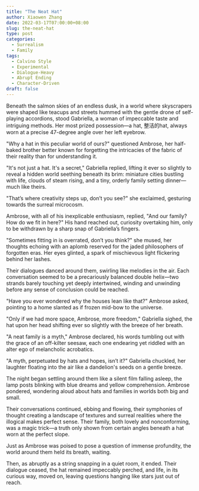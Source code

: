 ```yaml
---
title: "The Neat Hat"
author: Xiaowen Zhang
date: 2022-03-17T07:00:00+08:00
slug: the-neat-hat
type: post
categories:
  - Surrealism
  - Family
tags:
  - Calvino Style
  - Experimental
  - Dialogue-Heavy
  - Abrupt Ending
  - Character-Driven
draft: false
---
```


Beneath the salmon skies of an endless dusk, in a world where skyscrapers were shaped like teacups and streets hummed with the gentle drone of self-playing accordions, stood Gabriella, a woman of impeccable taste and intriguing methods. Her most prized possession—a hat, 整洁的hat, always worn at a precise 47-degree angle over her left eyebrow.

"Why a hat in this peculiar world of ours?" questioned Ambrose, her half-baked brother better known for forgetting the intricacies of the fabric of their reality than for understanding it.

"It's not just a hat. It's a secret," Gabriella replied, lifting it ever so slightly to reveal a hidden world seething beneath its brim: miniature cities bustling with life, clouds of steam rising, and a tiny, orderly family setting dinner—much like theirs.

"That’s where creativity steps up, don’t you see?" she exclaimed, gesturing towards the surreal microcosm.

Ambrose, with all of his inexplicable enthusiasm, replied, "And our family? How do we fit in here?" His hand reached out, curiosity overtaking him, only to be withdrawn by a sharp snap of Gabriella’s fingers.

"Sometimes fitting in is overrated, don’t you think?" she mused, her thoughts echoing with an aplomb reserved for the jaded philosophers of forgotten eras. Her eyes glinted, a spark of mischievous light flickering behind her lashes.

Their dialogues danced around them, swirling like melodies in the air. Each conversation seemed to be a precariously balanced double helix—two strands barely touching yet deeply intertwined, winding and unwinding before any sense of conclusion could be reached.

"Have you ever wondered why the houses lean like that?" Ambrose asked, pointing to a home slanted as if frozen mid-bow to the universe.

"Only if we had more space, Ambrose, more freedom," Gabriella sighed, the hat upon her head shifting ever so slightly with the breeze of her breath.

"A neat family is a myth," Ambrose declared, his words tumbling out with the grace of an off-kilter seesaw, each one endearing yet riddled with an alter ego of melancholic acrobatics.

"A myth, perpetuated by hats and hopes, isn’t it?" Gabriella chuckled, her laughter floating into the air like a dandelion's seeds on a gentle breeze.

The night began settling around them like a silent film falling asleep, the lamp posts blinking with blue dreams and yellow comprehension. Ambrose pondered, wondering aloud about hats and families in worlds both big and small.

Their conversations continued, ebbing and flowing, their symphonies of thought creating a landscape of textures and surreal realities where the illogical makes perfect sense. Their family, both lovely and nonconforming, was a magic trick—a truth only shown from certain angles beneath a hat worn at the perfect slope.

Just as Ambrose was poised to pose a question of immense profundity, the world around them held its breath, waiting.

Then, as abruptly as a string snapping in a quiet room, it ended. Their dialogue ceased, the hat remained impeccably perched, and life, in its curious way, moved on, leaving questions hanging like stars just out of reach.